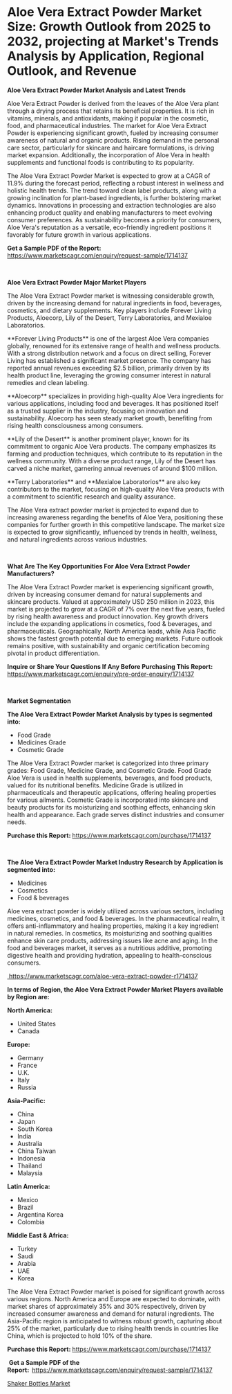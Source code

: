 <p><h1>Aloe Vera Extract Powder Market Size: Growth Outlook from 2025 to 2032, projecting at Market's Trends Analysis by Application, Regional Outlook, and Revenue</h1></p><p><strong>Aloe Vera Extract Powder Market Analysis and Latest Trends</strong></p>
<p><p>Aloe Vera Extract Powder is derived from the leaves of the Aloe Vera plant through a drying process that retains its beneficial properties. It is rich in vitamins, minerals, and antioxidants, making it popular in the cosmetic, food, and pharmaceutical industries. The market for Aloe Vera Extract Powder is experiencing significant growth, fueled by increasing consumer awareness of natural and organic products. Rising demand in the personal care sector, particularly for skincare and haircare formulations, is driving market expansion. Additionally, the incorporation of Aloe Vera in health supplements and functional foods is contributing to its popularity.</p><p>The Aloe Vera Extract Powder Market is expected to grow at a CAGR of 11.9% during the forecast period, reflecting a robust interest in wellness and holistic health trends. The trend toward clean label products, along with a growing inclination for plant-based ingredients, is further bolstering market dynamics. Innovations in processing and extraction technologies are also enhancing product quality and enabling manufacturers to meet evolving consumer preferences. As sustainability becomes a priority for consumers, Aloe Vera's reputation as a versatile, eco-friendly ingredient positions it favorably for future growth in various applications.</p></p>
<p><strong>Get a Sample PDF of the Report:&nbsp;</strong> <a href="https://www.marketscagr.com/enquiry/request-sample/1714137?utm_campaign=1126&utm_medium=2&utm_source=Github&utm_content=ia&utm_term=08022025&utm_id=aloe-vera-extract-powder">https://www.marketscagr.com/enquiry/request-sample/1714137</a></p>
<p>&nbsp;</p>
<p><strong>Aloe Vera Extract Powder Major Market Players</strong></p>
<p><p>The Aloe Vera Extract Powder market is witnessing considerable growth, driven by the increasing demand for natural ingredients in food, beverages, cosmetics, and dietary supplements. Key players include Forever Living Products, Aloecorp, Lily of the Desert, Terry Laboratories, and Mexialoe Laboratorios.</p><p>**Forever Living Products** is one of the largest Aloe Vera companies globally, renowned for its extensive range of health and wellness products. With a strong distribution network and a focus on direct selling, Forever Living has established a significant market presence. The company has reported annual revenues exceeding $2.5 billion, primarily driven by its health product line, leveraging the growing consumer interest in natural remedies and clean labeling.</p><p>**Aloecorp** specializes in providing high-quality Aloe Vera ingredients for various applications, including food and beverages. It has positioned itself as a trusted supplier in the industry, focusing on innovation and sustainability. Aloecorp has seen steady market growth, benefiting from rising health consciousness among consumers.</p><p>**Lily of the Desert** is another prominent player, known for its commitment to organic Aloe Vera products. The company emphasizes its farming and production techniques, which contribute to its reputation in the wellness community. With a diverse product range, Lily of the Desert has carved a niche market, garnering annual revenues of around $100 million.</p><p>**Terry Laboratories** and **Mexialoe Laboratorios** are also key contributors to the market, focusing on high-quality Aloe Vera products with a commitment to scientific research and quality assurance. </p><p>The Aloe Vera extract powder market is projected to expand due to increasing awareness regarding the benefits of Aloe Vera, positioning these companies for further growth in this competitive landscape. The market size is expected to grow significantly, influenced by trends in health, wellness, and natural ingredients across various industries.</p></p>
<p>&nbsp;</p>
<p><strong>What Are The Key Opportunities For Aloe Vera Extract Powder Manufacturers?</strong></p>
<p><p>The Aloe Vera Extract Powder market is experiencing significant growth, driven by increasing consumer demand for natural supplements and skincare products. Valued at approximately USD 250 million in 2023, this market is projected to grow at a CAGR of 7% over the next five years, fueled by rising health awareness and product innovation. Key growth drivers include the expanding applications in cosmetics, food & beverages, and pharmaceuticals. Geographically, North America leads, while Asia Pacific shows the fastest growth potential due to emerging markets. Future outlook remains positive, with sustainability and organic certification becoming pivotal in product differentiation.</p></p>
<p><strong>Inquire or Share Your Questions If Any Before Purchasing This Report:</strong> <a href="https://www.marketscagr.com/enquiry/pre-order-enquiry/1714137?utm_campaign=1126&utm_medium=2&utm_source=Github&utm_content=ia&utm_term=08022025&utm_id=aloe-vera-extract-powder">https://www.marketscagr.com/enquiry/pre-order-enquiry/1714137</a></p>
<p>&nbsp;</p>
<p><strong>Market Segmentation</strong></p>
<p><strong>The Aloe Vera Extract Powder Market Analysis by types is segmented into:</strong></p>
<p><ul><li>Food Grade</li><li>Medicines Grade</li><li>Cosmetic Grade</li></ul></p>
<p><p>The Aloe Vera Extract Powder market is categorized into three primary grades: Food Grade, Medicine Grade, and Cosmetic Grade. Food Grade Aloe Vera is used in health supplements, beverages, and food products, valued for its nutritional benefits. Medicine Grade is utilized in pharmaceuticals and therapeutic applications, offering healing properties for various ailments. Cosmetic Grade is incorporated into skincare and beauty products for its moisturizing and soothing effects, enhancing skin health and appearance. Each grade serves distinct industries and consumer needs.</p></p>
<p><strong>Purchase this Report:&nbsp;</strong><a href="https://www.marketscagr.com/purchase/1714137?utm_campaign=1126&utm_medium=2&utm_source=Github&utm_content=ia&utm_term=08022025&utm_id=aloe-vera-extract-powder">https://www.marketscagr.com/purchase/1714137</a></p>
<p>&nbsp;</p>
<p><strong>The Aloe Vera Extract Powder Market Industry Research by Application is segmented into:</strong></p>
<p><ul><li>Medicines</li><li>Cosmetics</li><li>Food & beverages</li></ul></p>
<p><p>Aloe vera extract powder is widely utilized across various sectors, including medicines, cosmetics, and food & beverages. In the pharmaceutical realm, it offers anti-inflammatory and healing properties, making it a key ingredient in natural remedies. In cosmetics, its moisturizing and soothing qualities enhance skin care products, addressing issues like acne and aging. In the food and beverages market, it serves as a nutritious additive, promoting digestive health and providing hydration, appealing to health-conscious consumers.</p></p>
<p><a href="https://www.marketscagr.com/aloe-vera-extract-powder-r1714137?utm_campaign=1126&utm_medium=2&utm_source=Github&utm_content=ia&utm_term=08022025&utm_id=aloe-vera-extract-powder">&nbsp;https://www.marketscagr.com/aloe-vera-extract-powder-r1714137</a></p>
<p><strong>In terms of Region, the Aloe Vera Extract Powder Market Players available by Region are:</strong></p>
<p>
    <p> <strong> North America: </strong>
        <ul>
            <li>United States</li>
            <li>Canada</li>
        </ul>
        </p> 
    <p> <strong> Europe: </strong>
        <ul>
            <li>Germany</li>
            <li>France</li>
            <li>U.K.</li>
            <li>Italy</li>
            <li>Russia</li>
        </ul>
        </p> 
    <p> <strong> Asia-Pacific: </strong>
        <ul>
            <li>China</li>
            <li>Japan</li>
            <li>South Korea</li>
            <li>India</li>
            <li>Australia</li>
            <li>China Taiwan</li>
            <li>Indonesia</li>
            <li>Thailand</li>
            <li>Malaysia</li>
        </ul>
        </p> 
    <p> <strong> Latin America: </strong>
        <ul>
            <li>Mexico</li>
            <li>Brazil</li>
            <li>Argentina Korea</li>
            <li>Colombia</li>
        </ul>
        </p> 
    <p> <strong> Middle East & Africa: </strong>
        <ul>
            <li>Turkey</li>
            <li>Saudi</li>
            <li>Arabia</li>
            <li>UAE</li>
            <li>Korea</li>
        </ul>
    </p>
    </p>
<p><p>The Aloe Vera Extract Powder market is poised for significant growth across various regions. North America and Europe are expected to dominate, with market shares of approximately 35% and 30% respectively, driven by increased consumer awareness and demand for natural ingredients. The Asia-Pacific region is anticipated to witness robust growth, capturing about 25% of the market, particularly due to rising health trends in countries like China, which is projected to hold 10% of the share.</p></p>
<p><strong>Purchase this Report: </strong><a href="https://www.marketscagr.com/purchase/1714137?utm_campaign=1126&utm_medium=2&utm_source=Github&utm_content=ia&utm_term=08022025&utm_id=aloe-vera-extract-powder">https://www.marketscagr.com/purchase/1714137</a></p>
<p>&nbsp;<strong>Get a Sample PDF of the Report:&nbsp;&nbsp;</strong><a href="https://www.marketscagr.com/enquiry/request-sample/1714137?utm_campaign=1126&utm_medium=2&utm_source=Github&utm_content=ia&utm_term=08022025&utm_id=aloe-vera-extract-powder">https://www.marketscagr.com/enquiry/request-sample/1714137</a></p>
<p><strong></strong></p>
<p><p><a href="https://github.com/julyju69/Market-Research-Report-List-5/blob/main/shaker-bottles-market.md?utm_campaign=1126&utm_medium=2&utm_source=Github&utm_content=ia&utm_term=08022025&utm_id=aloe-vera-extract-powder">Shaker Bottles Market</a></p></p>